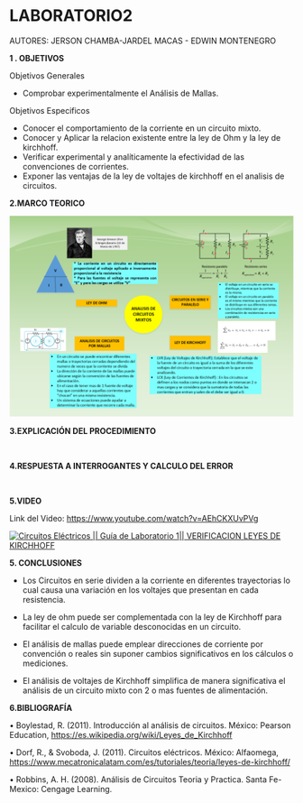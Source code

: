 # LABORATORIO2

AUTORES: JERSON CHAMBA-JARDEL MACAS - EDWIN MONTENEGRO

**1 . OBJETIVOS**

Objetivos Generales

* Comprobar experimentalmente el Análisis de Mallas.

Objetivos Especificos

* Conocer el comportamiento de la corriente en un circuito mixto.
* Conocer y Aplicar la relacion existente entre la ley de Ohm y la ley de kirchhoff.
* Verificar experimental y analíticamente la efectividad de las convenciones de corrientes.
* Exponer las ventajas de la ley de voltajes de kirchhoff en el analisis de circuitos.

**2.MARCO TEORICO**

![](https://github.com/JardelMacas/LABORATORIO2/blob/main/Resumen/Resumen%20Lab.png)

**3.EXPLICACIÓN DEL PROCEDIMIENTO**

![]()

**4.RESPUESTA A INTERROGANTES Y CALCULO DEL ERROR**


![]()


**5.VIDEO**

Link del Video: https://www.youtube.com/watch?v=AEhCKXUvPVg

[![Circuitos Eléctricos || Guía de Laboratorio 1|| VERIFICACION LEYES DE KIRCHHOFF](https://img.youtube.com/vi/AEhCKXUvPVg/0.jpg)](https://www.youtube.com/watch?v=AEhCKXUvPVg)

**5. CONCLUSIONES**

* Los Circuitos en serie dividen a la corriente en diferentes trayectorias lo cual causa una variación en los voltajes que presentan en cada resistencia.

* La ley de ohm puede ser complementada con la ley de Kirchhoff para facilitar el calculo de variable desconocidas en un circuito.

* El análisis de mallas puede emplear direcciones de corriente por convención o reales sin suponer cambios significativos en los cálculos o mediciones.

* El análisis de voltajes de Kirchhoff simplifica de manera significativa el análisis de un circuito mixto con 2 o mas fuentes de alimentación.


**6.BIBLIOGRAFÍA**

•  Boylestad, R. (2011). Introducción al análisis de circuitos. México: Pearson Education, https://es.wikipedia.org/wiki/Leyes_de_Kirchhoff

•  Dorf, R., & Svoboda, J. (2011). Circuitos eléctricos. México: Alfaomega, https://www.mecatronicalatam.com/es/tutoriales/teoria/leyes-de-kirchhoff/

•  Robbins, A. H. (2008). Análisis de Circuitos Teoria y Practica. Santa Fe-Mexico: Cengage Learning.
